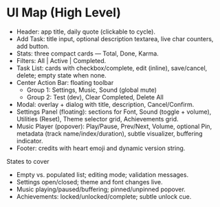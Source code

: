 # UI Map (High Level)

- Header: app title, daily quote (clickable to cycle).
- Add Task: title input, optional description textarea, live char counters, add button.
- Stats: three compact cards — Total, Done, Karma.
- Filters: All | Active | Completed.
- Task List: cards with checkbox/complete, edit (inline), save/cancel, delete; empty state when none.
- Center Action Bar: floating toolbar
  - Group 1: Settings, Music, Sound (global mute)
  - Group 2: Test (dev), Clear Completed, Delete All
- Modal: overlay + dialog with title, description, Cancel/Confirm.
- Settings Panel (floating): sections for Font, Sound (toggle + volume), Utilities (Reset), Theme selector grid, Achievements grid.
- Music Player (popover): Play/Pause, Prev/Next, Volume, optional Pin, metadata (track name/index/duration), subtle visualizer, buffering indicator.
- Footer: credits with heart emoji and dynamic version string.

States to cover
- Empty vs. populated list; editing mode; validation messages.
- Settings open/closed; theme and font changes live.
- Music playing/paused/buffering; pinned/unpinned popover.
- Achievements: locked/unlocked/complete; subtle unlock cue.
